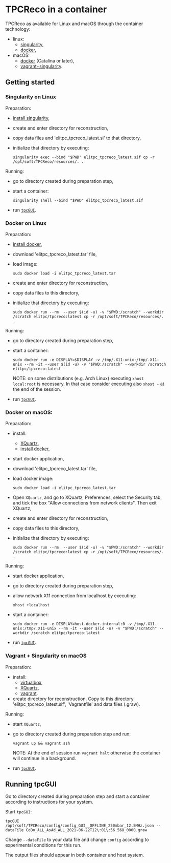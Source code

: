 # TPCReco in a container

TPCReco as available for Linux and macOS through the container technology:

- linux:
  - [singularity](#singularity-on-linux),
  - [docker](#docker-on-linux),
- macOS:
  - [docker](#docker-on-macos) (Catalina or later),
  - [vagrant+singularity](#vagrant--singularity-on-macos).

## Getting started

### Singularity on Linux

Preparation:
- [install singularity](https://apptainer.org/docs/user/main/quick_start.html#quick-installation-steps),
- create and enter directory for reconstruction,
- copy data files and 'elitpc_tpcreco_latest.si' to that directory,
- initialize that directory by executing:

    ```
    singularity exec --bind "$PWD" elitpc_tpcreco_latest.sif cp -r /opt/soft/TPCReco/resources/. .
    ```

Running:
- go to directory created during preparation step,
- start a container:

    ```
    singularity shell --bind "$PWD" elitpc_tpcreco_latest.sif
    ```

- run [`tpcGUI`](#running-tpcgui).

### Docker on Linux

Preparation:

- [install docker](https://docs.docker.com/engine/install/),
- download 'elitpc_tpcreco_latest.tar' file,
- load image:

    ```
    sudo docker load -i elitpc_tpcreco_latest.tar
    ```

- create and enter directory for reconstruction,
- copy data files to this directory,
- initialize that directory by executing:

    ```
    sudo docker run --rm  --user $(id -u) -v "$PWD:/scratch" --workdir /scratch elitpc/tpcreco:latest cp -r /opt/soft/TPCReco/resources/. .
    ```

Running:

- go to directory created during preparation step,
- start a container:

    ```
    sudo docker run -e DISPLAY=$DISPLAY -v /tmp/.X11-unix:/tmp/.X11-unix --rm -it --user $(id -u) -v "$PWD:/scratch" --workdir /scratch elitpc/tpcreco:latest
    ```

    NOTE: on some distributions (e.g. Arch Linux) executing `xhost local:root` is necessary. In that case consider executing also `xhost -` at the end of the session.

- run [`tpcGUI`](#running-tpcgui).

### Docker on macOS:
Preparation:
- install:
  - [XQuartz](https://www.xquartz.org/),
  - [install docker](https://docs.docker.com/engine/install/),
- start docker application,
- download 'elitpc_tpcreco_latest.tar' file,
- load docker image:

    ```
    sudo docker load -i elitpc_tpcreco_latest.tar
    ```

- Open `XQuartz`, and go to XQuartz, Preferences, select the Security tab, and tick the box "Allow connections from network clients". Then exit XQuartz,
- create and enter directory for reconstruction,
- copy data files to this directory,
- initialize that directory by executing:

    ```
    sudo docker run --rm  --user $(id -u) -v "$PWD:/scratch" --workdir /scratch elitpc/tpcreco:latest cp -r /opt/soft/TPCReco/resources/. .
    ```

Running:

- start docker application,
- go to directory created during preparation step,
- allow network X11 connection from localhost by executing:

    ```
    xhost +localhost
    ```

- start a container:

    ```
    sudo docker run -e DISPLAY=host.docker.internal:0 -v /tmp/.X11-unix:/tmp/.X11-unix --rm -it --user $(id -u) -v "$PWD:/scratch" --workdir /scratch elitpc/tpcreco:latest
    ```

- run [`tpcGUI`](#running-tpcgui).

### Vagrant + Singularity on macOS

Preparation:

- install:
  - [virtualbox](https://www.virtualbox.org/wiki/Downloads),
  - [XQuartz](https://www.xquartz.org/),
  - [vagrant](https://www.vagrantup.com/downloads).
- create directory for reconstruction. Copy to this directory 'elitpc_tpcreco_latest.sif', 'Vagrantfile' and data files (.graw).

Running:

- start `XQuartz`,
- go to directory created during preparation step and run:

    ```
    vagrant up && vagrant ssh
    ```

    NOTE: At the end of session run `vagrant halt` otherwise the container will continue in a background.

- run [`tpcGUI`](#running-tpcgui).

## Running tpcGUI

Go to directory created during preparation step and start a container according to instructions for your system.

Start `tpcGUI`:

```
tpcGUI /opt/soft/TPCReco/config/config_GUI__OFFLINE_250mbar_12.5MHz.json --dataFile CoBo_ALL_AsAd_ALL_2021-06-22T12\:01\:56.568_0000.graw
```

Change `--dataFile` to your data file and change `config` according to experimental conditions for this run.

The output files should appear in both container and host system.
